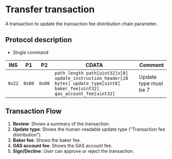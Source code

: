 # Transfer transaction

A transaction to update the transaction fee distribution chain parameter.

## Protocol description

* Single command

| INS | P1 | P2 | CDATA | Comment |
|---|--------|-----|-------------|----|
| `0x22` | `0x00` | `0x00` | `path_length path[uint32]x[8] update_instruction_header[28 bytes] update_type[uint8] baker_fee[uint32] gas_account_fee[uint32]` | Update type must be 7 |

## Transaction Flow

1. **Review**: Shows a summary of the transaction.
2. **Update type**: Shows the human-readable update type ("Transaction fee distribution").
3. **Baker fee**: Shows the baker fee.
4. **GAS account fee**: Shows the GAS account fee.
5. **Sign/Decline**: User can approve or reject the transaction.
